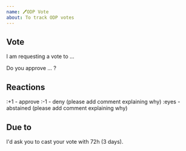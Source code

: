 ```yaml
---
name: 🖊ODP Vote
about: To track ODP votes
---
```


## Vote
I am requesting a vote to ...

Do you approve ... ?

## Reactions
:+1 - approve
:-1 - deny (please add comment explaining why)
:eyes - abstained (please add comment explaining why)

## Due to
I'd ask you to cast your vote with 72h (3 days).
